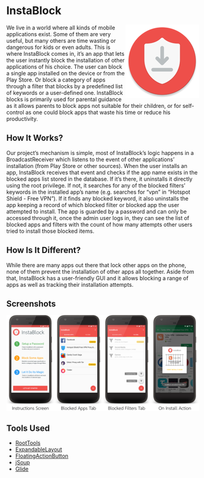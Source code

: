 # InstaBlock

<img align="right" src="./app/src/main/res/mipmap-xxxhdpi/ic_launcher_round.png"/>

We live in a world where all kinds of mobile applications exist.
Some of them are very useful, but many others are time wasting or dangerous for kids or even adults.
This is where InstaBlock comes in, it’s an app that lets the user instantly block the installation of other applications of his choice.
The user can block a single app installed on the device or from the Play Store.
Or block a category of apps through a filter that blocks by a predefined list of keywords or a user-defined one.
InstaBlock blocks is primarily used for parental guidance as it allows parents to block apps not suitable for their children,
or for self-control as one could block apps that waste his time or reduce his productivity.

## How It Works?

Our project’s mechanism is simple, most of InstaBlock’s logic happens in a BroadcastReceiver which listens to the event of other applications’ installation (from Play Store or other sources).
When the user installs an app, InstaBlock receives that event and checks if the app name exists in the blocked apps list stored in the database.
If it’s there, it uninstalls it directly using the root privilege.
If not, it searches for any of the blocked filters’ keywords in the installed app’s name (e.g. searches for “vpn” in “Hotspot Shield - Free VPN”).
If it finds any blocked keyword, it also uninstalls the app keeping a record of which blocked filter or blocked app the user attempted to install.
The app is guarded by a password and can only be accessed through it, once the admin user logs in, they can see the list of blocked apps and filters with the count of how many attempts other users tried to install those blocked items.

## How Is It Different?

While there are many apps out there that lock other apps on the phone, none of them prevent the installation of other apps all together.
Aside from that, InstaBlock has a user-friendly GUI and it allows blocking a range of apps as well as tracking their installation attempts.

## Screenshots

![](./screenshots.png)

## Tools Used

- [RootTools](https://github.com/Stericson/RootTools)
- [ExpandableLayout](https://github.com/cachapa/ExpandableLayout)
- [FloatingActionButton](https://github.com/futuresimple/android-floating-action-button)
- [jSoup](https://github.com/jhy/jsoup)
- [Glide](https://github.com/bumptech/glide)
